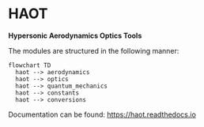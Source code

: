 # HAOT
**Hypersonic Aerodynamics Optics Tools**

The modules are structured in the following manner:

```
flowchart TD
  haot --> aerodynamics
  haot --> optics
  haot --> quantum_mechanics
  haot --> constants
  haot --> conversions
```

Documentation can be found:
https://haot.readthedocs.io
